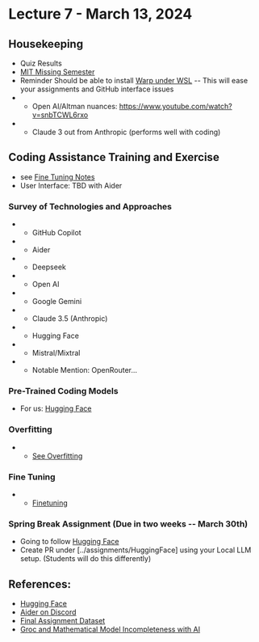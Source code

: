 # Lecture 7 - March 13, 2024

## Housekeeping
- Quiz Results
- [MIT Missing Semester](https://missing.csail.mit.edu/2020/command-line/)
- Reminder Should be able to install [Warp under WSL](https://github.com/warpdotdev/Warp/issues/4240#issuecomment-1960429829) -- This will ease your assignments and GitHub interface issues
- * Open AI/Altman nuances: https://www.youtube.com/watch?v=snbTCWL6rxo
- * Claude 3 out from Anthropic (performs well with coding)

## Coding Assistance Training and Exercise
- see [Fine Tuning Notes](./fine_tuning.md)
- User Interface: TBD with Aider 

### Survey of Technologies and Approaches
- * GitHub Copilot
- * Aider
- * Deepseek
- * Open AI
- * Google Gemini
- * Claude 3.5 (Anthropic)
- * Hugging Face
- * Mistral/Mixtral
- * Notable Mention: OpenRouter...

### Pre-Trained Coding Models 
- For us: [Hugging Face](https://huggingface.co/)

### Overfitting
- * [See Overfitting](https://aws.amazon.com/what-is/overfitting/)

### Fine Tuning
- * [Finetuning](https://medium.com/@amanatulla1606/fine-tuning-the-model-what-why-and-how-e7fa52bc8ddf)

### Spring Break Assignment (Due in two weeks -- March 30th)
- Going to follow [Hugging Face](https://huggingface.co/blog/personal-copilot#how-do-i-run-it-locally)
- Create PR under [../assignments/HuggingFace] using your Local LLM setup. (Students will do this differently)

## References:
- [Hugging Face](https://huggingface.co/)
- [Aider on Discord](https://discord.com/channels/1131200896827654144/1133060780649087048/1216657830539563088)
- [Final Assignment Dataset](https://huggingface.co/datasets/sayakpaul/hf-codegen-v2)
- [Groc and Mathematical Model Incompleteness with AI](https://www.technologyreview.com/2024/03/04/1089403/large-language-models-amazing-but-nobody-knows-why/)
